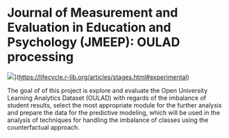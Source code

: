 
# Journal of Measurement and Evaluation in Education and Psychology (JMEEP): OULAD processing

<!-- badges: start -->
![](https://img.shields.io/badge/lifecycle-experimental-orange.svg)](https://lifecycle.r-lib.org/articles/stages.html#experimental)
<!-- badges: end -->

The goal of of this project is explore and evaluate the Open University Learning Analytics Dataset (OULAD) 
with regards of the imbalance of student results, select the most appropriate 
module for the further analysis and prepare the data for the predictive modeling,
which will be used in the analysis of techniques for handling the imbalance of 
classes using the counterfactual approach.

